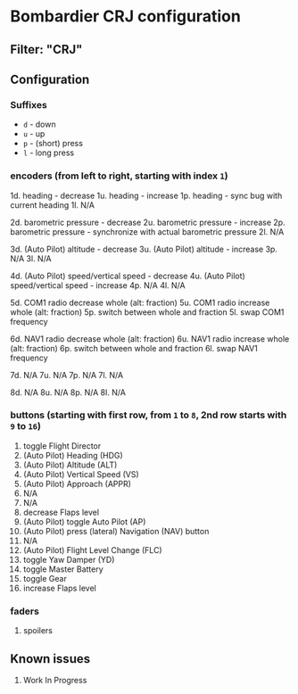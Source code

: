 # Bombardier CRJ configuration 

## Filter: "CRJ"

## Configuration

### Suffixes
- `d` - down
- `u` - up
- `p` - (short) press
- `l` - long press

### encoders (from left to right, starting with index `1`)
1d. heading - decrease
1u. heading - increase
1p. heading - sync bug with current heading
1l. N/A

2d. barometric pressure - decrease
2u. barometric pressure - increase
2p. barometric pressure - synchronize with actual barometric pressure
2l. N/A

3d. (Auto Pilot) altitude - decrease
3u. (Auto Pilot) altitude - increase
3p. N/A
3l. N/A

4d. (Auto Pilot) speed/vertical speed - decrease
4u. (Auto Pilot) speed/vertical speed - increase
4p. N/A
4l. N/A

5d. COM1 radio decrease whole (alt: fraction)
5u. COM1 radio increase whole (alt: fraction)
5p. switch between whole and fraction
5l. swap COM1 frequency

6d. NAV1 radio decrease whole (alt: fraction)
6u. NAV1 radio increase whole (alt: fraction)
6p. switch between whole and fraction
6l. swap NAV1 frequency

7d. N/A
7u. N/A
7p. N/A
7l. N/A

8d. N/A
8u. N/A
8p. N/A
8l. N/A

### buttons (starting with first row, from `1` to `8`, 2nd row starts with `9` to `16`)
1. toggle Flight Director
2. (Auto Pilot) Heading (HDG)
3. (Auto Pilot) Altitude (ALT)
4. (Auto Pilot) Vertical Speed (VS)
5. (Auto Pilot) Approach (APPR)
6. N/A
7. N/A
8. decrease Flaps level
9. (Auto Pilot) toggle Auto Pilot (AP)
10. (Auto Pilot) press (lateral) Navigation (NAV) button
11. N/A
12. (Auto Pilot) Flight Level Change (FLC)
13. toggle Yaw Damper (YD)
14. toggle Master Battery
15. toggle Gear
16. increase Flaps level

### faders
1. spoilers

## Known issues

1. Work In Progress
